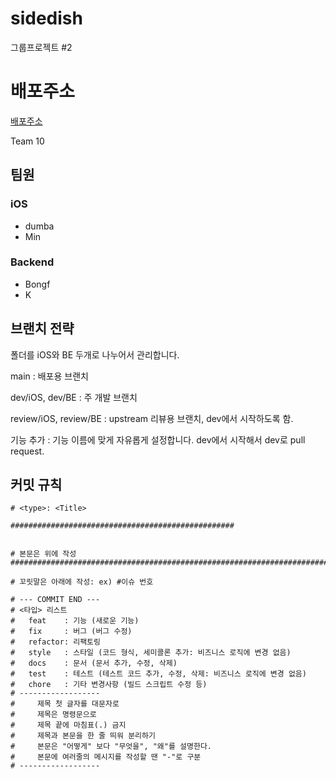 # sidedish
그룹프로젝트 #2

# 배포주소

[배포주소](http://ec2-54-180-115-20.ap-northeast-2.compute.amazonaws.com:8080/)

Team 10

## 팀원

### iOS
- dumba
- Min

### Backend
- Bongf
- K

## 브랜치 전략

폴더를 iOS와 BE 두개로 나누어서 관리합니다.

main : 배포용 브랜치

dev/iOS, dev/BE : 주 개발 브랜치

review/iOS, review/BE : upstream 리뷰용 브랜치, dev에서 시작하도록 함.

기능 추가 : 기능 이름에 맞게 자유롭게 설정합니다. dev에서 시작해서 dev로 pull request.

## 커밋 규칙

```
# <type>: <Title>

##################################################


# 본문은 위에 작성
########################################################################

# 꼬릿말은 아래에 작성: ex) #이슈 번호

# --- COMMIT END ---
# <타입> 리스트
#   feat    : 기능 (새로운 기능)
#   fix     : 버그 (버그 수정)
#   refactor: 리팩토링
#   style   : 스타일 (코드 형식, 세미콜론 추가: 비즈니스 로직에 변경 없음)
#   docs    : 문서 (문서 추가, 수정, 삭제)
#   test    : 테스트 (테스트 코드 추가, 수정, 삭제: 비즈니스 로직에 변경 없음)
#   chore   : 기타 변경사항 (빌드 스크립트 수정 등)
# ------------------
#     제목 첫 글자를 대문자로
#     제목은 명령문으로
#     제목 끝에 마침표(.) 금지
#     제목과 본문을 한 줄 띄워 분리하기
#     본문은 "어떻게" 보다 "무엇을", "왜"를 설명한다.
#     본문에 여러줄의 메시지를 작성할 땐 "-"로 구분
# ------------------
```

